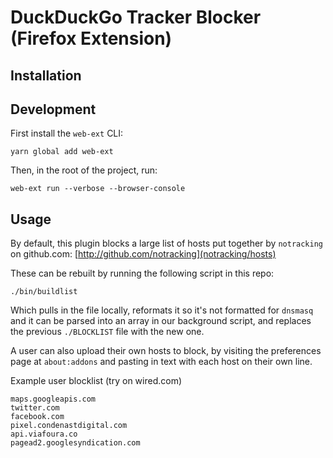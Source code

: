 # DuckDuckGo Tracker Blocker (Firefox Extension)

## Installation

## Development

First install the `web-ext` CLI:

`yarn global add web-ext`

Then, in the root of the project, run:

`web-ext run --verbose --browser-console`

## Usage

By default, this plugin blocks a large list of hosts put together by `notracking` on github.com: [http://github.com/notracking](notracking/hosts)

These can be rebuilt by running the following script in this repo:

`./bin/buildlist`

Which pulls in the file locally, reformats it so it's not formatted for `dnsmasq` and it can be parsed into an array in our background script, and replaces the previous `./BLOCKLIST` file with the new one.

A user can also upload their own hosts to block, by visiting the preferences page at `about:addons` and pasting in text with each host on their own line.

Example user blocklist (try on wired.com)

```
maps.googleapis.com
twitter.com
facebook.com
pixel.condenastdigital.com
api.viafoura.co
pagead2.googlesyndication.com
```
